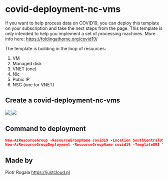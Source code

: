 # covid-deployment-nc-vms

If you want to help process data on COVID19, you can deploy this template on your subscription and take the next steps from the page. This template is only intended to help you implement a set of processing machines. More info here: https://foldingathome.org/covid19/

The template is building in the loop of resources:
1. VM
2. Managed disk
3. VNET (one)
4. Nic
5. Pubic IP
6. NSG (one for VNET)

## Create a covid-deployment-nc-vms


<a href="https://portal.azure.com/#create/Microsoft.Template/uri/https%3A%2F%2Fraw.githubusercontent.com%2FRogalaPiotr%2FJustCloudPublic%2Fmaster%2Fcovid-deployment-nc-vms%2Fazuredeploy.json" target="_blank">
    <img src="http://azuredeploy.net/deploybutton.png"/>
</a>
<a href="http://armviz.io/#/?load=https://raw.githubusercontent.com/RogalaPiotr/JustCloudPublic/master/covid-deployment-nc-vms/azuredeploy.json" target="_blank">
    <img src="http://armviz.io/visualizebutton.png"/>
</a>

## Command to deployment

```json
New-AzResourceGroup -ResourceGroupName covid19 -Location SouthCentralUS
New-AzResourceGroupDeployment -ResourceGroupName covid19 -TemplateURI "https://raw.githubusercontent.com/RogalaPiotr/JustCloudPublic/master/covid-deployment-nc-vms/azuredeploy.json" -adminUsername XXX -adminPassword XXX -numberOfInstances XXX -OS Ubuntu -SizeVM Standard_NC6_Promo
```

## Made by
Piotr Rogala
https://justcloud.pl
